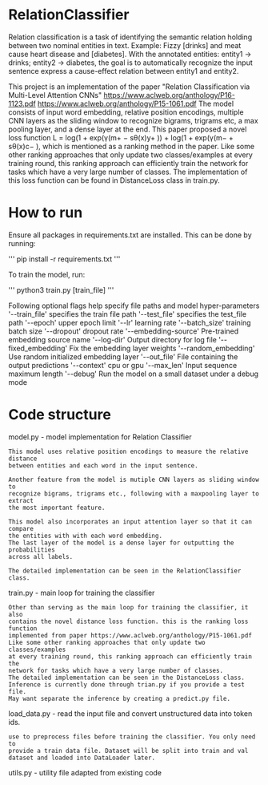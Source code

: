 # RelationClassifier
Relation classification is a task of identifying the semantic relation holding between two nominal entities in text.
Example: Fizzy [drinks] and meat cause heart disease and [diabetes].
With the annotated entities: entity1 -> drinks; entity2 -> diabetes, the goal is to automatically recognize the input sentence express a cause-effect relation between entity1 and entity2.

This project is an implementation of the paper "Relation Classification via Multi-Level Attention CNNs" https://www.aclweb.org/anthology/P16-1123.pdf https://www.aclweb.org/anthology/P15-1061.pdf
The model consists of input word embedding, relative position encodings, multiple CNN layers as the sliding window to recognize bigrams, trigrams etc, a max pooling layer, and  a dense layer at the end. This paper proposed a novel loss function  L = log(1 + exp(γ(m+ − sθ(x)y+ )) + log(1 + exp(γ(m− + sθ(x)c− ), which is mentioned as a ranking method in the paper. Like some other ranking approaches that only update two classes/examples at every training round, this ranking approach can efficiently train the network for tasks which have a very large number of classes. The implementation of this loss function can be found in DistanceLoss class in train.py.

# How to run
Ensure all packages in requirements.txt are installed. This can be done by running:

'''
pip install -r requirements.txt
'''

To train the model, run:

'''
python3 train.py [train_file]
'''

Following optional flags help specify file paths and model hyper-parameters
'--train_file' specifies the train file path
'--test_file' specifies the test_file path
'--epoch' upper epoch limit
'--lr' learning rate
'--batch_size' training batch size
'--dropout' dropout rate
'--embedding-source' Pre-trained embedding source name
'--log-dir' Output directory for log file
'--fixed_embedding' Fix the embedding layer weights
'--random_embedding' Use random initialized embedding layer
'--out_file' File containing the output predictions
'--context' cpu or gpu
'--max_len' Input sequence maximum length
'--debug' Run the model on a small dataset under a debug mode

# Code structure
model.py - model implementation for Relation Classifier

    This model uses relative position encodings to measure the relative distance
    between entities and each word in the input sentence.

    Another feature from the model is mutiple CNN layers as sliding window to
    recognize bigrams, trigrams etc., following with a maxpooling layer to extract
    the most important feature.

    This model also incorporates an input attention layer so that it can compare
    the entities with with each word embedding.
    The last layer of the model is a dense layer for outputting the probabilities
    across all labels.

    The detailed implementation can be seen in the RelationClassifier class.

train.py - main loop for training the classifier

    Other than serving as the main loop for training the classifier, it also
    contains the novel distance loss function. this is the ranking loss function
    implemented from paper https://www.aclweb.org/anthology/P15-1061.pdf
    Like some other ranking approaches that only update two classes/examples
    at every training round, this ranking approach can efficiently train the
    network for tasks which have a very large number of classes.
    The detailed implementation can be seen in the DistanceLoss class.
    Inference is currently done through trian.py if you provide a test file.
    May want separate the inference by creating a predict.py file.

load_data.py - read the input file and convert unstructured data into token ids.

    use to preprocess files before training the classifier. You only need to
    provide a train data file. Dataset will be split into train and val
    dataset and loaded into DataLoader later.

utils.py - utility file
    adapted from existing code
